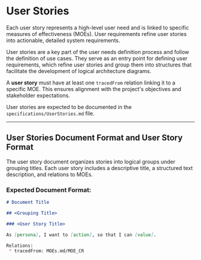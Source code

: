 # User Stories

Each user story represents a high-level user need and is linked to specific measures of effectiveness (MOEs). User requirements refine user stories into actionable, detailed system requirements.

User stories are a key part of the user needs definition process and follow the definition of use cases. They serve as an entry point for defining user requirements, which refine user stories and group them into structures that facilitate the development of logical architecture diagrams.

A **user story** must have at least one `tracedFrom` relation linking it to a specific MOE. This ensures alignment with the project's objectives and stakeholder expectations.

User stories are expected to be documented in the `specifications/UserStories.md` file.

---

## User Stories Document Format and User Story Format

The user story document organizes stories into logical groups under grouping titles. Each user story includes a descriptive title, a structured text description, and relations to MOEs.

### Expected Document Format:

```markdown
# Document Title

## <Grouping Title>

### <User Story Title>

As [persona], I want to [action], so that I can [value].

Relations:
 * tracedFrom: MOEs.md/MOE_CR

